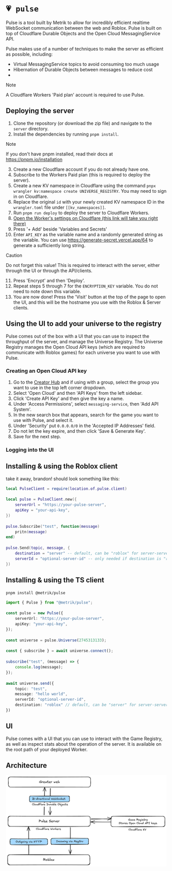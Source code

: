 # `💗 pulse`

Pulse is a tool built by Metrik to allow for incredibly efficient realtime WebSocket communication between the web and Roblox. Pulse is built on top of Cloudflare Durable Objects and the Open Cloud MessagingService API.

Pulse makes use of a number of techniques to make the server as efficient as possible, including:
- Virtual MessagingService topics to avoid consuming too much usage
- Hibernation of Durable Objects between messages to reduce cost
- 

> [!NOTE]  
> A Cloudflare Workers 'Paid plan' account is required to use Pulse.

## Deploying the server

1. Clone the repository (or download the zip file) and navigate to the `server` directory.
2. Install the dependencies by running `pnpm install`.
> [!NOTE]
> If you don't have pnpm installed, read their docs at https://pnpm.io/installation
3. Create a new Cloudflare account if you do not already have one.
4. Subscribe to the Workers Paid plan (this is required to deploy the server).
5. Create a new KV namespace in Cloudflare using the command `pnpx wrangler kv:namespace create UNIVERSE_REGISTRY`. You may need to sign in on Cloudflare.
6. Replace the original `id` with your newly created KV namespace ID  in the `wrangler.toml` file under ```[[kv_namespaces]]```.
7. Run `pnpm run deploy` to deploy the server to Cloudflare Workers.
8. [Open the Worker's settings on Cloudflare (this link will take you right there)](https://dash.cloudflare.com/?to=/:account/workers/services/view/pulse-server/production/settings)
9.  Press '+ Add' beside 'Variables and Secrets'
10.  Enter `API_KEY` as the variable name and a randomly generated string as the variable. You can use https://generate-secret.vercel.app/64 to generate a sufficiently long string.
> [!CAUTION]  
> Do not forget this value! This is required to interact with the server, either through the UI or through the API/clients.
11.  Press 'Encrypt' and then 'Deploy'.
12.  Repeat steps 5 through 7 for the `ENCRYPTION_KEY` variable. You do not need to note down this variable.
13.  You are now done! Press the 'Visit' button at the top of the page to open the UI, and this will be the hostname you use with the Roblox & Server clients.

## Using the UI to add your universe to the registry

Pulse comes out of the box with a UI that you can use to inspect the throughput of the server, and manage the Universe Registry. The Universe Registry manages the Open Cloud API keys (which are required to communicate with Roblox games) for each universe you want to use with Pulse.

### Creating an Open Cloud API key

1. Go to the [Creator Hub](https://create.roblox.com/dashboard/creations) and if using with a group, select the group you want to use in the top left corner dropdown.
2. Select 'Open Cloud' and then 'API Keys' from the left sidebar.
3. Click 'Create API Key' and then give the key a name.
4. Under 'Access Permissions', select `messaging-service`, then 'Add API System'.
5. In the new search box that appears, search for the game you want to use with Pulse, and select it.
6. Under 'Security' put `0.0.0.0/0` in the 'Accepted IP Addresses' field.
7. Do not let the key expire, and then click 'Save & Generate Key'.
8. Save for the next step.

### Logging into the UI


## Installing & using the Roblox client
take it away, brandon!
should look something like this:
```lua
local PulseClient = require(location.of.pulse.client)

local pulse = PulseClient.new({
    serverUrl = "https://your-pulse-server",
    apiKey = "your-api-key",
})

pulse.Subscribe("test", function(message)
    pritn(message)
end)

pulse.Send(topic, message, {
    destination = "server" -- default, can be "roblox" for server-server comms.
    serverId = "optional-server-id" -- only needed if destination is "roblox". more useful when you are the server.
})
```

## Installing & using the TS client

```pnpm install @metrik/pulse```

```ts
import { Pulse } from "@metrik/pulse";

const pulse = new Pulse({
    serverUrl: "https://your-pulse-server",
    apiKey: "your-api-key",
});

const universe = pulse.Universe(2745313133);

const { subscribe } = await universe.connect();

subscribe("test", (message) => {
    console.log(message);
});

await universe.send({
    topic: "test",
    message: "hello world",
    serverId: "optional-server-id",
    destination: "roblox" // default, can be "server" for server-server comms (why you would want this is beyond me)
})

```
## UI

Pulse comes with a UI that you can use to interact with the Game Registry, as well as inspect stats about the operation of the server. It is available on the root path of your deployed Worker.
 
## Architecture

![Architecture Diagram](/assets/architecture.png)
